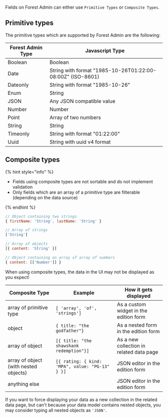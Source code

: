 Fields on Forest Admin can either use `Primitive Types` or `Composite Types`.

## Primitive types

The primitive types which are supported by Forest Admin are the following:

| Forest Admin Type | Javascript Type                                            |
| ----------------- | ---------------------------------------------------------- |
| Boolean           | Boolean                                                    |
| Date              | String with format "1985-10-26T01:22:00-08:00Z" (ISO-8601) |
| Dateonly          | String with format "1985-10-26"                            |
| Enum              | String                                                     |
| JSON              | Any JSON compatible value                                  |
| Number            | Number                                                     |
| Point             | Array of two numbers                                       |
| String            | String                                                     |
| Timeonly          | String with format "01:22:00"                              |
| Uuid              | String with uuid v4 format                                 |

## Composite types

{% hint style="info" %}

- Fields using composite types are not sortable and do not implement validation
- Only fields which are an array of a primitive type are filterable (depending on the data source)

{% endhint %}

```javascript
// Object containing two strings
{ firstName: 'String', lastName: 'String' }

// Array of strings
['String']

// Array of objects
[{ content: 'String' }]

// Object containing an array of array of numbers
{ content: [['Number']] }
```

When using composite types, the data in the UI may not be displayed as you expect!

| Composite Type                        | Example                                         | How it gets displayed                    |
| ------------------------------------- | ----------------------------------------------- | ---------------------------------------- |
| array of primitive type               | `[ 'array', 'of', 'strings']`                   | As a custom widget in the edition form   |
| object                                | `{ title: "the godfather"}`                     | As a nested form in the edition form     |
| array of object                       | `[{ title: "the shawshank redemption"}]`        | As a new collection in related data page |
| array of object (with nested objects) | `[{ rating: { kind: 'MPA", value: "PG-13" } }]` | JSON editor in the edition form          |
| anything else                         |                                                 | JSON editor in the edition form          |

If you want to force displaying your data as a new collection in the related data page, but can't because your data model contains nested objects, you may consider typing all nested objects as `'JSON'`.
